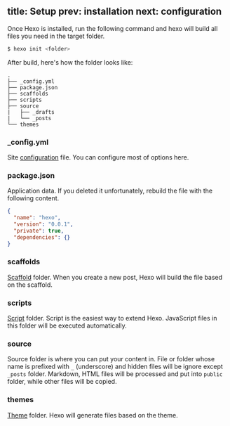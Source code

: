 title: Setup
prev: installation
next: configuration
---
Once Hexo is installed, run the following command and hexo will build all files you need in the target folder.

``` bash
$ hexo init <folder>
```

After build, here's how the folder looks like:

``` plain
.
├── _config.yml
├── package.json
├── scaffolds
├── scripts
├── source
|   ├── _drafts
|   └── _posts
└── themes
```

### _config.yml

Site [configuration](configuration.html) file. You can configure most of options here.

### package.json

Application data. If you deleted it unfortunately, rebuild the file with the following content.

``` json
{
  "name": "hexo",
  "version": "0.0.1",
  "private": true,
  "dependencies": {}
}
```

### scaffolds

[Scaffold](scaffolds.html) folder. When you create a new post, Hexo will build the file based on the scaffold.

### scripts

[Script](scripts.html) folder. Script is the easiest way to extend Hexo. JavaScript files in this folder will be executed automatically.

### source

Source folder is where you can put your content in. File or folder whose name is prefixed with `_` (underscore) and hidden files will be ignore except `_posts` folder. Markdown, HTML files will be processed and put into `public` folder, while other files will be copied.

### themes

[Theme](themes.html) folder. Hexo will generate files based on the theme.
